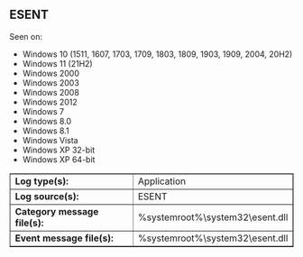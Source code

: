 ## ESENT

Seen on:
* Windows 10 (1511, 1607, 1703, 1709, 1803, 1809, 1903, 1909, 2004, 20H2)
* Windows 11 (21H2)
* Windows 2000
* Windows 2003
* Windows 2008
* Windows 2012
* Windows 7
* Windows 8.0
* Windows 8.1
* Windows Vista
* Windows XP 32-bit
* Windows XP 64-bit

<table border="1" class="docutils">
  <tbody>
    <tr>
      <td><b>Log type(s):</b></td>
      <td>Application</td>
    </tr>
    <tr>
      <td><b>Log source(s):</b></td>
      <td>ESENT</td>
    </tr>
    <tr>
      <td><b>Category message file(s):</b></td>
      <td>%systemroot%\system32\esent.dll</td>
    </tr>
    <tr>
      <td><b>Event message file(s):</b></td>
      <td>%systemroot%\system32\esent.dll</td>
    </tr>
  </tbody>
</table>

&nbsp;

